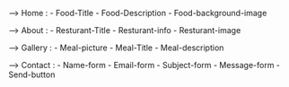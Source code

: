 --> Home :
    - Food-Title 
    - Food-Description 
    - Food-background-image

--> About :
    - Resturant-Title
    - Resturant-info
    - Resturant-image

--> Gallery :
    - Meal-picture
    - Meal-Title
    - Meal-description

--> Contact :
    - Name-form
    - Email-form
    - Subject-form
    - Message-form
    - Send-button
    